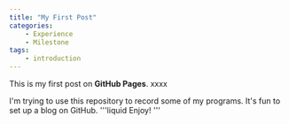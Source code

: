 ```yaml
---
title: "My First Post"
categories:
	- Experience
	- Milestone
tags:
	- introduction	
---
```

This is my first post on **GitHub Pages**. xxxx

I'm trying to use this repository to record some of my programs. It's fun to set up a blog on GitHub.
'''liquid
Enjoy!
'''
